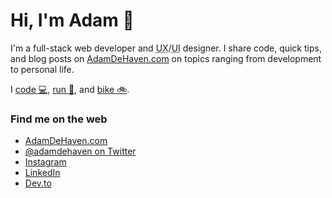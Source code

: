 # Hi, I'm Adam 👋

I'm a full-stack web developer and <abbr title="User Experience">UX</abbr>/<abbr title="User Interface">UI</abbr> designer. I share code, quick tips, and blog posts on [AdamDeHaven.com](https://www.adamdehaven.com/) on topics ranging from development to personal life.

I [code :computer:](https://github.com/adamdehaven), [run :runner:](https://www.strava.com/athletes/adamdehaven), and  [bike :bike:](https://www.strava.com/athletes/adamdehaven).

### Find me on the web

- [AdamDeHaven.com](https://www.adamdehaven.com/)
- [@adamdehaven on Twitter](https://twitter.com/adamdehaven)
- [Instagram](https://instagram.com/adamdehaven)
- [LinkedIn](https://linkedin.com/in/adamdehaven)
- [Dev.to](https://dev.to/adamdehaven)